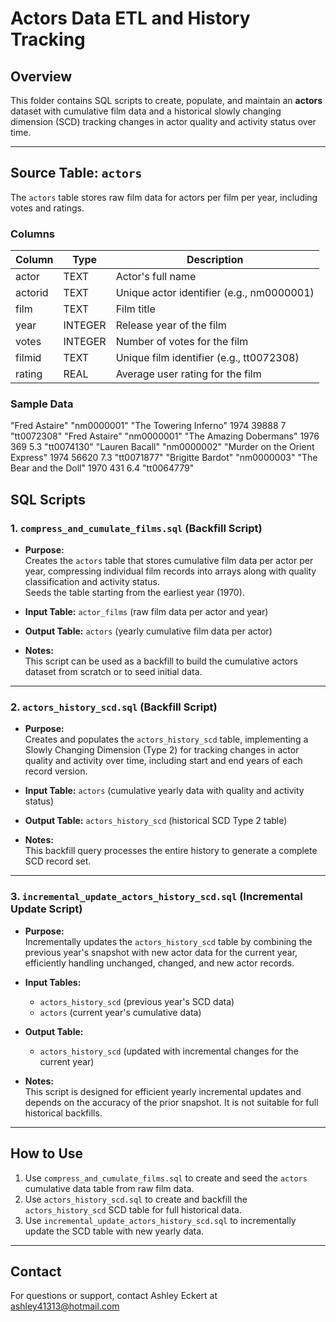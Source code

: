 # Actors Data ETL and History Tracking

## Overview

This folder contains SQL scripts to create, populate, and maintain an **actors** dataset with cumulative film data and a historical slowly changing dimension (SCD) tracking changes in actor quality and activity status over time.

---

## Source Table: `actors`

The `actors` table stores raw film data for actors per film per year, including votes and ratings.

### Columns

| Column   | Type   | Description                          |
|----------|--------|------------------------------------|
| actor    | TEXT   | Actor's full name                   |
| actorid  | TEXT   | Unique actor identifier (e.g., nm0000001) |
| film     | TEXT   | Film title                        |
| year     | INTEGER| Release year of the film            |
| votes    | INTEGER| Number of votes for the film       |
| filmid   | TEXT   | Unique film identifier (e.g., tt0072308) |
| rating   | REAL   | Average user rating for the film   |

### Sample Data

"Fred Astaire" "nm0000001" "The Towering Inferno" 1974 39888 7 "tt0072308"
"Fred Astaire" "nm0000001" "The Amazing Dobermans" 1976 369 5.3 "tt0074130"
"Lauren Bacall" "nm0000002" "Murder on the Orient Express" 1974 56620 7.3 "tt0071877"
"Brigitte Bardot" "nm0000003" "The Bear and the Doll" 1970 431 6.4 "tt0064779"

## SQL Scripts

### 1. `compress_and_cumulate_films.sql` (Backfill Script)

- **Purpose:**  
  Creates the `actors` table that stores cumulative film data per actor per year, compressing individual film records into arrays along with quality classification and activity status.  
  Seeds the table starting from the earliest year (1970).  

- **Input Table:** `actor_films` (raw film data per actor and year)  
- **Output Table:** `actors` (yearly cumulative film data per actor)

- **Notes:**  
  This script can be used as a backfill to build the cumulative actors dataset from scratch or to seed initial data.

---

### 2. `actors_history_scd.sql` (Backfill Script)

- **Purpose:**  
  Creates and populates the `actors_history_scd` table, implementing a Slowly Changing Dimension (Type 2) for tracking changes in actor quality and activity over time, including start and end years of each record version.  

- **Input Table:** `actors` (cumulative yearly data with quality and activity status)  
- **Output Table:** `actors_history_scd` (historical SCD Type 2 table)

- **Notes:**  
  This backfill query processes the entire history to generate a complete SCD record set.

---

### 3. `incremental_update_actors_history_scd.sql` (Incremental Update Script)

- **Purpose:**  
  Incrementally updates the `actors_history_scd` table by combining the previous year's snapshot with new actor data for the current year, efficiently handling unchanged, changed, and new actor records.  

- **Input Tables:**  
  - `actors_history_scd` (previous year's SCD data)  
  - `actors` (current year's cumulative data)  

- **Output Table:**  
  - `actors_history_scd` (updated with incremental changes for the current year)

- **Notes:**  
  This script is designed for efficient yearly incremental updates and depends on the accuracy of the prior snapshot. It is not suitable for full historical backfills.

---

## How to Use

1. Use `compress_and_cumulate_films.sql` to create and seed the `actors` cumulative data table from raw film data.  
2. Use `actors_history_scd.sql` to create and backfill the `actors_history_scd` SCD table for full historical data.  
3. Use `incremental_update_actors_history_scd.sql` to incrementally update the SCD table with new yearly data.

---

## Contact

For questions or support, contact Ashley Eckert at ashley41313@hotmail.com